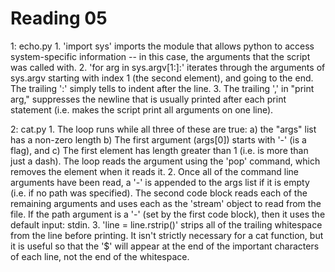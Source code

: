 Reading 05
==========
1: echo.py
    1. 'import sys' imports the module that allows python to access system-specific information -- in this case, the arguments that the script was called with.
    2. 'for arg in sys.argv[1:]:' iterates through the arguments of sys.argv starting with index 1 (the second element), and going to the end. The trailing ':' simply tells to indent after the line.
    3. The trailing ',' in "print arg," suppresses the newline that is usually printed after each print statement (i.e. makes the script print all arguments on one line).

2: cat.py
    1. The loop runs while all three of these are true: a) the "args" list has a non-zero length b) The first argument (args[0]) starts with '-' (is a flag), and c) The first element has length greater than 1 (i.e. is more than just a dash).
    The loop reads the argument using the 'pop' command, which removes the element when it reads it.
    2. Once all of the command line arguments have been read, a '-' is appended to the args list if it is empty (i.e. if no path was specified). The second code block reads each of the remaining arguments and uses each as the 'stream' object to read from the file. If the path argument is a '-' (set by the first code block), then it uses the default input: stdin.
    3. 'line = line.rstrip()' strips all of the trailing whitespace from the line before printing. It isn't strictly necessary for a cat function, but it is useful so that the '$' will appear at the end of the important characters of each line, not the end of the whitespace.

